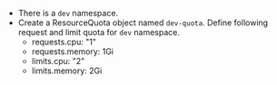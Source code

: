 - There is a `dev` namespace.
- Create a ResourceQuota object named `dev-quota`. Define following request and limit quota for `dev` namespace. 
    - requests.cpu: "1"
    - requests.memory: 1Gi
    - limits.cpu: "2"
    - limits.memory: 2Gi